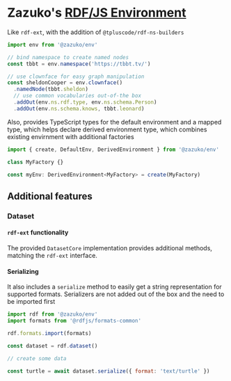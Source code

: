 # Zazuko's [RDF/JS Environment](https://github.com/rdfjs-base/environment)

Like `rdf-ext`, with the addition of `@tpluscode/rdf-ns-builders`

```js
import env from '@zazuko/env'

// bind namespace to create named nodes
const tbbt = env.namespace('https://tbbt.tv/')

// use clownface for easy graph manipulation
const sheldonCooper = env.clownface()
  .namedNode(tbbt.sheldon)
  // use common vocabularies out-of-the box  
  .addOut(env.ns.rdf.type, env.ns.schema.Person)
  .addOut(env.ns.schema.knows, tbbt.leonard)
```

Also, provides TypeScript types for the default environment and a mapped type,
which helps declare derived environment type, which combines existing envirnment
with additional factories

```ts
import { create, DefaultEnv, DerivedEnvironment } from '@zazuko/env'

class MyFactory {}

const myEnv: DerivedEnvironment<MyFactory> = create(MyFactory)
```

## Additional features

### Dataset

#### `rdf-ext` functionality

The provided `DatasetCore` implementation provides additional methods, matching the `rdf-ext` interface.

#### Serializing

It also includes a `serialize` method to easily get a string representation for supported formats.
Serializers are not added out of the box and the need to be imported first

```js
import rdf from '@zazuko/env'
import formats from '@rdfjs/formats-common'

rdf.formats.import(formats)

const dataset = rdf.dataset()

// create some data

const turtle = await dataset.serialize({ format: 'text/turtle' })
```
